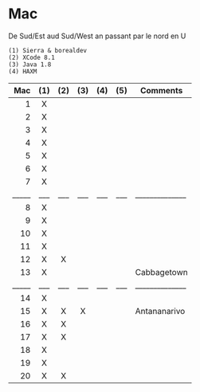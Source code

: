 # Mac

De Sud/Est aud Sud/West an passant par le nord en U

```
(1) Sierra & borealdev
(2) XCode 8.1
(3) Java 1.8
(4) HAXM

```

| Mac |(1)|(2)|(3)|(4)|(5)|  Comments    |
|----:|:-:|:-:|:-:|:-:|:-:|--------------|  
|   1 | X |   |   |   |   |              |    
|   2 | X |   |   |   |   |              |    
|   3 | X |   |   |   |   |              |    
|   4 | X |   |   |   |   |              |    
|   5 | X |   |   |   |   |              |    
|   6 | X |   |   |   |   |              |    
|   7 | X |   |   |   |   |              |    
|_____|___|___|___|___|___|______________|    
|   8 | X |   |   |   |   |              |    
|   9 | X |   |   |   |   |              |    
|  10 | X |   |   |   |   |              |    
|  11 | X |   |   |   |   |              |    
|  12 | X | X |   |   |   |              |    
|  13 | X |   |   |   |   | Cabbagetown  |    
|_____|___|___|___|___|___|______________|    
|  14 | X |   |   |   |   |              |    
|  15 | X | X | X |   |   | Antananarivo |    
|  16 | X | X |   |   |   |              |    
|  17 | X | X |   |   |   |              |    
|  18 | X |   |   |   |   |              |    
|  19 | X |   |   |   |   |              |    
|  20 | X | X |   |   |   |              |    


